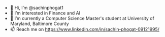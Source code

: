- 👋 Hi, I’m @sachinphogat1
- 👀 I’m interested in Finance and AI
- 🌱 I’m currently a Computer Science Master's student at University of Maryland, Baltimore County 
- 📫 Reach me on https://www.linkedin.com/in/sachin-phogat-09121995/

<!---
sachinphogat1/sachinphogat1 is a ✨ special ✨ repository because its `README.md` (this file) appears on your GitHub profile.
You can click the Preview link to take a look at your changes.
--->
